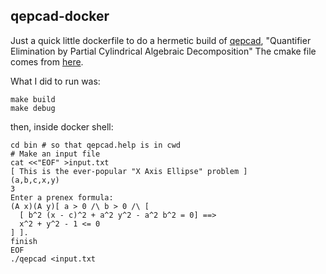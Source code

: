 qepcad-docker
-------------

Just a quick little dockerfile to do a hermetic build of
[qepcad](https://www.usna.edu/Users/cs/wcbrown/qepcad/B/QEPCAD.html),
"Quantifier Elimination by Partial Cylindrical Algebraic Decomposition"
The cmake file comes from [here](https://github.com/PetterS/qepcad).

What I did to run was:
```shell
make build
make debug
```
then, inside docker shell:
```shell
cd bin # so that qepcad.help is in cwd
# Make an input file
cat <<"EOF" >input.txt
[ This is the ever-popular "X Axis Ellipse" problem ]
(a,b,c,x,y)
3
Enter a prenex formula:
(A x)(A y)[ a > 0 /\ b > 0 /\ [
  [ b^2 (x - c)^2 + a^2 y^2 - a^2 b^2 = 0] ==>
  x^2 + y^2 - 1 <= 0
] ].
finish
EOF
./qepcad <input.txt
```
